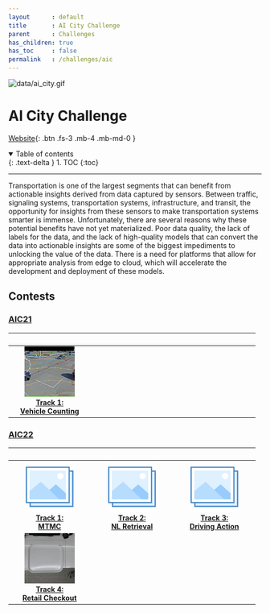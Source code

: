 ```yaml
---
layout      : default
title       : AI City Challenge
parent		: Challenges
has_children: true
has_toc     : false
permalink   : /challenges/aic
---
```


![data/ai_city.gif](data/ai_city.gif)

# AI City Challenge

[Website](https://www.aicitychallenge.org){: .btn .fs-3 .mb-4 .mb-md-0 }

<details open markdown="block">
  <summary>Table of contents</summary>
  {: .text-delta }
  1. TOC
  {:toc}
</details>

---

Transportation is one of the largest segments that can benefit from actionable 
insights derived from data captured by sensors. Between traffic, signaling
systems, transportation systems, infrastructure, and transit, the opportunity
for insights from these sensors to make transportation systems smarter is
immense. Unfortunately, there are several reasons why these potential benefits
have not yet materialized. Poor data quality, the lack of labels for the data,
and the lack of high-quality models that can convert the data into actionable
insights are some of the biggest impediments to unlocking the value of the data.
There is a need for platforms that allow for appropriate analysis from edge to
cloud, which will accelerate the development and deployment of these models.

## Contests

### [AIC21](https://www.aicitychallenge.org/2021-ai-city/)

|                                                                         <img width=150/>                                                                          | <img width=150/> | <img width=150/> |
|:-----------------------------------------------------------------------------------------------------------------------------------------------------------------:|:----------------:|:----------------:|
| [![Track 1](data/aic21_track1_small.gif)](https://phlong3105.github.io/one/challenges/aic/aic21_track1) <br> [**Track 1:<br> Vehicle Counting**](aic21_track1.md) |                  |                  |

### [AIC22](https://www.aicitychallenge.org/)

|                                                                         <img width=150/>                                                                         |                                                                    <img width=150/>                                                                    |                                                                     <img width=150/>                                                                     |
|:----------------------------------------------------------------------------------------------------------------------------------------------------------------:|:------------------------------------------------------------------------------------------------------------------------------------------------------:|:--------------------------------------------------------------------------------------------------------------------------------------------------------:|
|          [![Track 1](../../data/photo.png)](https://phlong3105.github.io/one/challenges/aic/aic22_track1) <br> [**Track 1:<br> MTMC**](aic22_track1.md)          | [![Track 2](../../data/photo.png)](https://phlong3105.github.io/one/challenges/aic/aic22_track2) <br> [**Track 2:<br> NL Retrieval**](aic22_track2.md) | [![Track 3](../../data/photo.png)](https://phlong3105.github.io/one/challenges/aic/aic22_track3) <br> [**Track 3:<br> Driving Action**](aic22_track3.md) |
| [![Track 4](data/aic22_track4_small.gif)](https://phlong3105.github.io/one/challenges/aic/aic22_track4) <br> [**Track 4:<br> Retail Checkout**](aic22_track4.md) |
